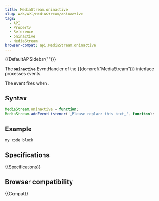 ```yaml
---
title: MediaStream.oninactive
slug: Web/API/MediaStream/oninactive
tags:
  - API
  - Property
  - Reference
  - oninactive
  - MediaStream
browser-compat: api.MediaStream.oninactive
---
```

{{DefaultAPISidebar("")}}

The **`oninactive`** EventHandler of the {{domxref("MediaStream")}} interface processes  events.

The  event fires when .

## Syntax

```js
MediaStream.oninactive = function;
MediaStream.addEventListener('_Please replace this text_', function);
```

## Example

```js
my code block
```

## Specifications

{{Specifications}}

## Browser compatibility

{{Compat}}

